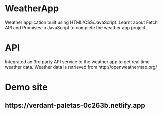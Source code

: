 # WeatherApp
Weather application built using HTML/CSS/JavaScript.
Learnt about Fetch API and Promises in JavaScript to complete the weather app project.
<h1> API </h1>
Integrated an 3rd party API service to the weather app to get real time weather data.
Weather data is retrieved from http://openweathermap.org/
<h1> Demo site <h2>
https://verdant-paletas-0c263b.netlify.app 


